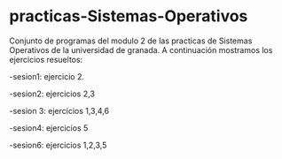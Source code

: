 practicas-Sistemas-Operativos
=============================

Conjunto de programas del modulo 2 de las practicas de Sistemas Operativos de la universidad de granada. A continuación mostramos los ejercicios resueltos:

-sesion1: ejercicio 2.

-sesion2: ejercicios 2,3

-sesion 3: ejercicios 1,3,4,6

-sesion4: ejercicios 5

-sesion6:	ejercicios 1,2,3,5
